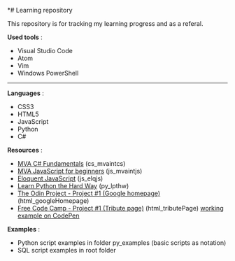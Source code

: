 
*# Learning repository

This repository is for tracking my learning progress and as a referal.

**Used tools** :

* Visual Studio Code
* Atom
* Vim
* Windows PowerShell

****

**Languages** :
* CSS3
* HTML5
* JavaScript
* Python
* C#

**Resources** :

* [MVA C# Fundamentals](https://mva.microsoft.com/en-US/training-courses/c-fundamentals-for-absolute-beginners-16169) (cs_mvaintcs)
* [MVA JavaScript for beginners](https://mva.microsoft.com/en-US/training-courses/javascript-fundamentals-for-absolute-beginners-14194?l=DmF3TY1eB_9500115888) (js_mvaintjs)
* [Eloquent JavaScript](http://eloquentjavascript.net/) (js_elqjs)
* [Learn Python the Hard Way](https://www.learnpythonthehardway.org/) (py_lpthw)
* [The Odin Project - Project #1 (Google homepage)](http://www.theodinproject.com/courses/web-development-101/lessons/html-css) (html_googleHomepage)
* [Free Code Camp - Project #1 (Tribute page)](https://www.freecodecamp.com/challenges/build-a-tribute-page) (html_tributePage) [working example on CodePen](https://codepen.io/MahonyCZ13/pen/GqLWaa)

**Examples** :

* Python script examples in folder py_examples (basic scripts as notation)
* SQL script examples in root folder
